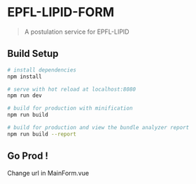 # EPFL-LIPID-FORM

> A postulation service for EPFL-LIPID

## Build Setup

``` bash
# install dependencies
npm install

# serve with hot reload at localhost:8080
npm run dev

# build for production with minification
npm run build

# build for production and view the bundle analyzer report
npm run build --report
```

## Go Prod !

Change url in MainForm.vue
